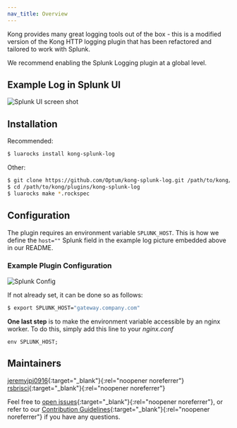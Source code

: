 ```yaml
---
nav_title: Overview
---
```


Kong provides many great logging tools out of the box - this is a modified version of the Kong HTTP logging plugin that has been refactored and tailored to work with Splunk.

We recommend enabling the Splunk Logging plugin at a global level.

## Example Log in Splunk UI

![Splunk UI screen shot](https://konghq.com/wp-content/uploads/2018/09/SplunkLogSample.png)

## Installation

Recommended:

```bash
$ luarocks install kong-splunk-log
```

Other:

```bash
$ git clone https://github.com/Optum/kong-splunk-log.git /path/to/kong/plugins/kong-splunk-log
$ cd /path/to/kong/plugins/kong-splunk-log
$ luarocks make *.rockspec
```

## Configuration

The plugin requires an environment variable `SPLUNK_HOST`. This is how we define the `host=""` Splunk field in the example log picture embedded above in our README.

### Example Plugin Configuration

![Splunk Config](https://konghq.com/wp-content/uploads/2018/09/SplunkConfig.png)

If not already set, it can be done so as follows:

```bash
$ export SPLUNK_HOST="gateway.company.com"
```

**One last step** is to make the environment variable accessible by an nginx worker. To do this, simply add this line to your _nginx.conf_

```
env SPLUNK_HOST;
```

## Maintainers

<!--vale off-->

[jeremyjpj0916](https://github.com/jeremyjpj0916){:target="_blank"}{:rel="noopener noreferrer"}  
[rsbrisci](https://github.com/rsbrisci){:target="_blank"}{:rel="noopener noreferrer"}  

Feel free to [open issues](https://github.com/Optum/kong-splunk-log/issues){:target="_blank"}{:rel="noopener noreferrer"}, or refer to our [Contribution Guidelines](https://github.com/Optum/kong-splunk-log/blob/master/CONTRIBUTING.md){:target="_blank"}{:rel="noopener noreferrer"} if you have any questions.
